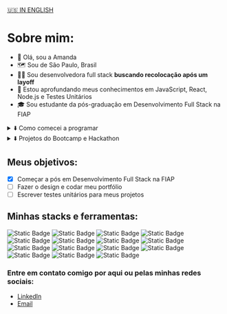 <a href="https://github.com/amdfd">🇺🇸 IN ENGLISH</a>

# Sobre mim:
- 👋 Olá, sou a Amanda
- 🗺️ Sou de São Paulo, Brasil
- 👩‍💻 Sou desenvolvedora full stack <b>buscando recolocação após um layoff</b>
- 🌱 Estou aprofundando meus conhecimentos em JavaScript, React, Node.js e Testes Unitários
- 🎓 Sou estudante da pós-graduação em Desenvolvimento Full Stack na FIAP

<details>
	<summary>⬇️ Como comecei a programar</summary>
	👩‍🏫 Trabalhando como professora de inglês tive a oportunidade de me certificar como Apple Teacher e começar a ensinar Lógica de Programação em inglês para crianças e adolescentes. Dois anos depois decidi entrar de vez na área tech, por isso 	estudei por conta, me formei no bootcamp da Generation Brasil e participei do Hackathon da FCamara, realizando dois projetos que me permitiram conseguir minha primeira oportunidade como desenvolvedora front end na Dasa, onde trabalhei por 1 
	ano como júnior.
</details>

<details>
	<summary>⬇️ Projetos do Bootcamp e Hackathon</summary>
	📣 <a href="https://github.com/FalaMemoGeneration">FalaMemo (rede social)  </a><br>
	🍊 <a href="https://github.com/squad34-2022">Orange Evolution (plataforma de estudos)  </a>
</details>

## Meus objetivos:
- [x] Começar a pós em Desenvolvimento Full Stack na FIAP
- [ ] Fazer o design e codar meu portfólio
- [ ] Escrever testes unitários para meus projetos

## Minhas stacks e ferramentas:
<div display=inline-block>
	<img alt="Static Badge" src="https://img.shields.io/badge/GIT-9c4f96">
	<img alt="Static Badge" src="https://img.shields.io/badge/HTML5-ff6355">
	<img alt="Static Badge" src="https://img.shields.io/badge/CSS3-fba949">
	<img alt="Static Badge" src="https://img.shields.io/badge/JAVASCRIPT-fae442">
	<img alt="Static Badge" src="https://img.shields.io/badge/TYPESCRIPT-8bd448">
	<img alt="Static Badge" src="https://img.shields.io/badge/REACT-2aa8f2">
	<img alt="Static Badge" src="https://img.shields.io/badge/MATERIAL--UI-8bd448">
	<img alt="Static Badge" src="https://img.shields.io/badge/NODE.JS-fae442">
	<img alt="Static Badge" src="https://img.shields.io/badge/EXPRESS.JS-fba949">
	<img alt="Static Badge" src="https://img.shields.io/badge/JAVA-ff6355">
	<img alt="Static Badge" src="https://img.shields.io/badge/SPRING-9c4f96">
	<img alt="Static Badge" src="https://img.shields.io/badge/JEST-ff6355">
	<img alt="Static Badge" src="https://img.shields.io/badge/MYSQL-fba949">
	<img alt="Static Badge" src="https://img.shields.io/badge/MONGODB-fae442">
	<img alt="Static Badge" src="https://img.shields.io/badge/FIGMA-8bd448">
</div>

### Entre em contato comigo por aqui ou pelas minhas redes sociais:
- [LinkedIn](https://www.linkedin.com/in/amdfd/)
- [Email](mailto:amandaf.dias96@gmail.com)

